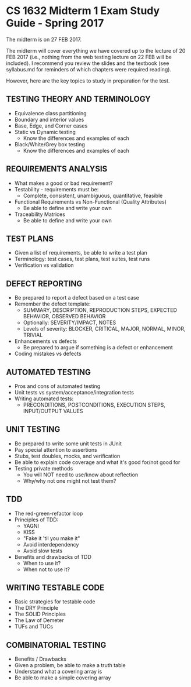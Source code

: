 # CS 1632 Midterm 1 Exam Study Guide - Spring 2017

The midterm is on 27 FEB 2017.

The midterm will cover everything we have covered up to the lecture of 20 FEB 2017 (i.e., nothing from the web testing lecture on 22 FEB will be included).  I recommend you review the slides and the textbook (see syllabus.md for reminders of which chapters were required reading).

However, here are the key topics to study in preparation for the test.

## TESTING THEORY AND TERMINOLOGY
* Equivalence class partitioning
* Boundary and interior values
* Base, Edge, and Corner cases
* Static vs Dynamic testing
  * Know the differences and examples of each
* Black/White/Grey box testing
  * Know the differences and examples of each

## REQUIREMENTS ANALYSIS
* What makes a good or bad requirement?
* Testability - requirements must be:
  * Complete, consistent, unambiguous, quantitative, feasible
* Functional Requirements vs Non-Functional (Quality Attributes)
  * Be able to define and write your own
* Traceability Matrices
  * Be able to define and write your own

## TEST PLANS
* Given a list of requirements, be able to write a test plan
* Terminology: test cases, test plans, test suites, test runs
* Verification vs validation

## DEFECT REPORTING
* Be prepared to report a defect based on a test case
* Remember the defect template:
  * SUMMARY, DESCRIPTION, REPRODUCTION STEPS, EXPECTED BEHAVIOR, OBSERVED BEHAVIOR
  * Optionally: SEVERITY/IMPACT, NOTES
  * Levels of severity: BLOCKER, CRITICAL, MAJOR, NORMAL, MINOR, TRIVIAL
* Enhancements vs defects
  * Be prepared to argue if something is a defect or enhancement
* Coding mistakes vs defects

## AUTOMATED TESTING
* Pros and cons of automated testing
* Unit tests vs system/acceptance/integration tests
* Writing automated tests:
  * PRECONDITIONS, POSTCONDITIONS, EXECUTION STEPS, INPUT/OUTPUT VALUES

## UNIT TESTING
* Be prepared to write some unit tests in JUnit
* Pay special attention to assertions
* Stubs, test doubles, mocks, and verification
* Be able to explain code coverage and what it's good for/not good for
* Testing private methods
  * You will NOT need to use/know about reflection
  * Why/why not one might not test them?

## TDD
* The red-green-refactor loop
* Principles of TDD:
  * YAGNI
  * KISS
  * "Fake it 'til you make it"
  * Avoid interdependency
  * Avoid slow tests
* Benefits and drawbacks of TDD
  * When to use it?
  * When not to use it?

## WRITING TESTABLE CODE
* Basic strategies for testable code
* The DRY Principle
* The SOLID Principles
* The Law of Demeter
* TUFs and TUCs

## COMBINATORIAL TESTING
* Benefits / Drawbacks
* Given a problem, be able to make a truth table
* Understand what a covering array is
* Be able to make a simple covering array
